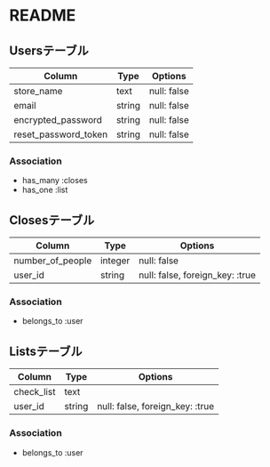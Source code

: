 # README

## Usersテーブル

| Column               | Type    | Options     |
| -------------------- | ------- | ----------- |
| store_name           | text    | null: false |
| email                | string  | null: false |
| encrypted_password   | string  | null: false |
| reset_password_token | string  | null: false |

### Association
- has_many :closes
- has_one :list

## Closesテーブル

| Column           | Type    | Options                         |
| ---------------- | ------- | ------------------------------- |
| number_of_people | integer | null: false                     |
| user_id          | string  | null: false, foreign_key: :true |

### Association
- belongs_to :user

## Listsテーブル

| Column     | Type    | Options                         |
| ---------- | ------- | ------------------------------- |
| check_list | text    |                                 |
| user_id    | string  | null: false, foreign_key: :true |

### Association
- belongs_to :user